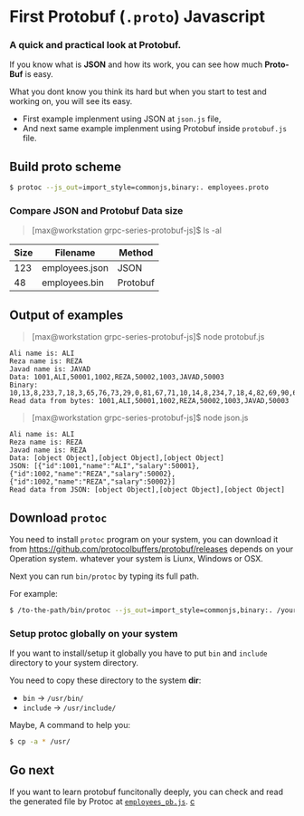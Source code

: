 # First Protobuf (`.proto`) Javascript

### A quick and practical look at Protobuf. 

If you know what is **JSON** and how its work, you can see how much **Proto-Buf** is easy.

What you dont know you think its hard but when you start to test and working on, you will see its easy.

- First example implenment using JSON at `json.js` file,
- And next same example implenment using Protobuf inside `protobuf.js` file.

## Build proto scheme

```bash
$ protoc --js_out=import_style=commonjs,binary:. employees.proto
```

### Compare JSON and Protobuf Data size

> [max@workstation grpc-series-protobuf-js]$ ls -al

| Size |   Filename    | Method   |
|------|---------------|----------|
| 123  | employees.json| JSON     |
| 48   | employees.bin | Protobuf |

## Output of examples

> [max@workstation grpc-series-protobuf-js]$ node protobuf.js 

```
Ali name is: ALI
Reza name is: REZA
Javad name is: JAVAD
Data: 1001,ALI,50001,1002,REZA,50002,1003,JAVAD,50003
Binary: 10,13,8,233,7,18,3,65,76,73,29,0,81,67,71,10,14,8,234,7,18,4,82,69,90,65,29,0,82,67,71,10,15,8,235,7,18,5,74,65,86,65,68,29,0,83,67,71
Read data from bytes: 1001,ALI,50001,1002,REZA,50002,1003,JAVAD,50003
```

> [max@workstation grpc-series-protobuf-js]$ node json.js 

```
Ali name is: ALI
Reza name is: REZA
Javad name is: REZA
Data: [object Object],[object Object],[object Object]
JSON: [{"id":1001,"name":"ALI","salary":50001},{"id":1002,"name":"REZA","salary":50002},{"id":1002,"name":"REZA","salary":50002}]
Read data from JSON: [object Object],[object Object],[object Object]
```

## Download `protoc`

You need to install `protoc` program on your system, you can download it from https://github.com/protocolbuffers/protobuf/releases depends on your Operation system. whatever your system is Liunx, Windows or OSX.

Next you can run `bin/protoc` by typing its full path.

For example:

```bash
$ /to-the-path/bin/protoc --js_out=import_style=commonjs,binary:. /your-source-path/employees.proto
```

### Setup protoc globally on your system

If you want to install/setup it globally you have to put `bin` and `include` directory to your system directory.

You need to copy these directory to the system **dir**:
- `bin` -> `/usr/bin/`
- `include` -> `/usr/include/`

Maybe, A command to help you:

```bash
$ cp -a * /usr/
```

## Go next

If you want to learn protobuf funcitonally deeply, you can check and read the generated file by Protoc at [`employees_pb.js`](employees_pb.js). [c](https://www.youtube.com/watch?v=46O73On0gyI)
